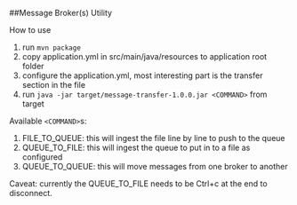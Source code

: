 ##Message Broker(s) Utility 


How to use
1. run `mvn package`
2. copy application.yml in src/main/java/resources to application root folder
3. configure the application.yml, most interesting part is the transfer section in the file
4. run `java -jar target/message-transfer-1.0.0.jar <COMMAND>` from target

Available `<COMMAND>`s:
1. FILE_TO_QUEUE: this will ingest the file line by line to push to the queue 
2. QUEUE_TO_FILE: this will ingest the queue to put in to a file as configured
3. QUEUE_TO_QUEUE: this will move messages from one broker to another 

Caveat:
currently the QUEUE_TO_FILE needs to be Ctrl+c at the end to disconnect. 